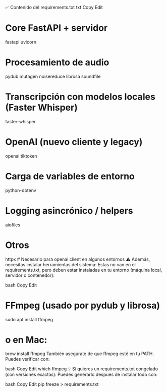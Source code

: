 ✅ Contenido del requirements.txt
txt
Copy
Edit
# Core FastAPI + servidor
fastapi
uvicorn

# Procesamiento de audio
pydub
mutagen
noisereduce
librosa
soundfile

# Transcripción con modelos locales (Faster Whisper)
faster-whisper

# OpenAI (nuevo cliente y legacy)
openai
tiktoken

# Carga de variables de entorno
python-dotenv

# Logging asincrónico / helpers
aiofiles

# Otros
httpx  # Necesario para openai client en algunos entornos
⚠️ Además, necesitas instalar herramientas del sistema:
Estas no van en el requirements.txt, pero deben estar instaladas en tu entorno (máquina local, servidor o contenedor):

bash
Copy
Edit
# FFmpeg (usado por pydub y librosa)
sudo apt install ffmpeg
# o en Mac:
brew install ffmpeg
También asegúrate de que ffmpeg esté en tu PATH. Puedes verificar con:

bash
Copy
Edit
which ffmpeg
💡 Si quieres un requirements.txt congelado (con versiones exactas):
Puedes generarlo después de instalar todo con:

bash
Copy
Edit
pip freeze > requirements.txt
